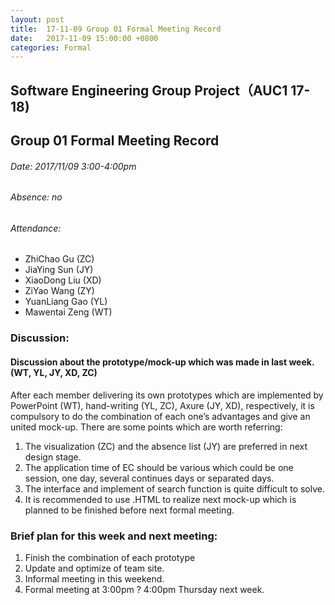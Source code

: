 ```yaml
---
layout: post
title:  17-11-09 Group 01 Formal Meeting Record
date:   2017-11-09 15:00:00 +0800
categories: Formal
---
```

## Software Engineering Group Project（AUC1 17-18)
## Group 01 Formal Meeting Record
###### Date: 2017/11/09 3:00-4:00pm
###### Absence: no
###### Attendance: 
- ZhiChao Gu (ZC)
- JiaYing Sun (JY)
- XiaoDong Liu (XD)
- ZiYao Wang (ZY)
- YuanLiang Gao (YL)
- Mawentai Zeng (WT)

### Discussion:
#### Discussion about the prototype/mock-up which was made in last week. (WT, YL, JY, XD, ZC)
After each member delivering its own prototypes which are implemented by PowerPoint (WT), hand-writing (YL, ZC), Axure (JY, XD), respectively, it is compulsory to do the combination of each one’s advantages and give an united mock-up. There are some points which are worth referring:
1. The visualization (ZC) and the absence list (JY) are preferred in next design stage.
2. The application time of EC should be various which could be one session, one day, several continues days or separated days.
3. The interface and implement of search function is quite difficult to solve.
4. It is recommended to use .HTML to realize next mock-up which is planned to be finished before next formal meeting.



### Brief plan for this week and next meeting:
1. Finish the combination of each prototype 
2. Update and optimize of team site.
3. Informal meeting in this weekend.
4. Formal meeting at 3:00pm ? 4:00pm Thursday next week.